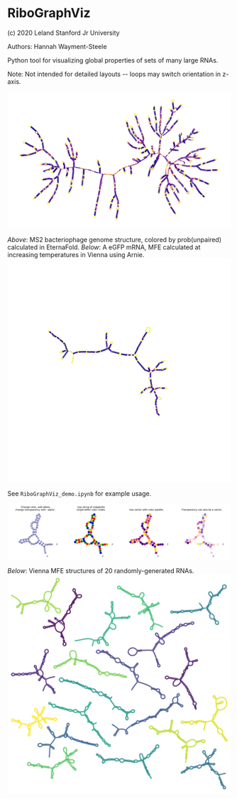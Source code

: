 # RiboGraphViz

(c) 2020 Leland Stanford Jr University

Authors:
Hannah Wayment-Steele

Python tool for visualizing global properties of sets of many large RNAs.

Note: Not intended for detailed layouts -- loops may switch orientation in z-axis.

![](images/MS2_example.png)

*Above*: MS2 bacteriophage genome structure, colored by prob(unpaired) calculated in EternaFold.
*Below*: A eGFP mRNA, MFE calculated at increasing temperatures in Vienna using Arnie.
![](images/melting_eGFP_mRNA.gif)

See `RiboGraphViz_demo.ipynb` for example usage.

![](images/RGV_example_colorings.png)

*Below*: Vienna MFE structures of 20 randomly-generated RNAs.
![](images/multiple_struct_example.png)
